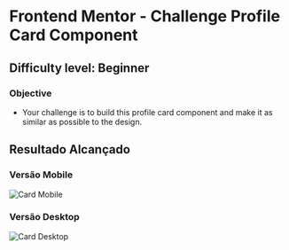 # Frontend Mentor - Challenge Profile Card Component
## Difficulty level: Beginner

### Objective
- Your challenge is to build this profile card component and make it as similar as possible to the design.

## Resultado Alcançado
### Versão Mobile
![Card Mobile](https://i.imgur.com/ZKz8Md5.png)

### Versão Desktop
![Card Desktop](https://i.imgur.com/sZO16G4.png)
